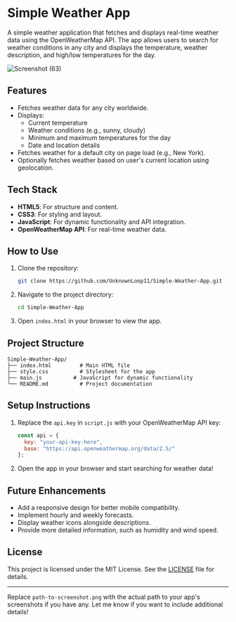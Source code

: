 
# Simple Weather App

A simple weather application that fetches and displays real-time weather data using the OpenWeatherMap API. The app allows users to search for weather conditions in any city and displays the temperature, weather description, and high/low temperatures for the day.

 ![Screenshot (63)](https://github.com/user-attachments/assets/f2dbe9b2-c058-43ce-b99a-05a31973556d)


## Features

- Fetches weather data for any city worldwide.
- Displays:
  - Current temperature
  - Weather conditions (e.g., sunny, cloudy)
  - Minimum and maximum temperatures for the day
  - Date and location details
- Fetches weather for a default city on page load (e.g., New York).
- Optionally fetches weather based on user's current location using geolocation.

## Tech Stack

- **HTML5**: For structure and content.
- **CSS3**: For styling and layout.
- **JavaScript**: For dynamic functionality and API integration.
- **OpenWeatherMap API**: For real-time weather data.

## How to Use

1. Clone the repository:
   ```bash
   git clone https://github.com/UnknownLoop11/Simple-Weather-App.git
   ```
2. Navigate to the project directory:
   ```bash
   cd Simple-Weather-App
   ```
3. Open `index.html` in your browser to view the app.

## Project Structure

```
Simple-Weather-App/
├── index.html         # Main HTML file
├── style.css          # Stylesheet for the app
├── main.js          # JavaScript for dynamic functionality
└── README.md          # Project documentation
```

## Setup Instructions

1. Replace the `api.key` in `script.js` with your OpenWeatherMap API key:
   ```javascript
   const api = {
     key: "your-api-key-here",
     base: "https://api.openweathermap.org/data/2.5/"
   };
   ```
2. Open the app in your browser and start searching for weather data!

## Future Enhancements

- Add a responsive design for better mobile compatibility.
- Implement hourly and weekly forecasts.
- Display weather icons alongside descriptions.
- Provide more detailed information, such as humidity and wind speed.

## License

This project is licensed under the MIT License. See the [LICENSE](LICENSE) file for details.

---

Replace `path-to-screenshot.png` with the actual path to your app's screenshots if you have any. Let me know if you want to include additional details!

